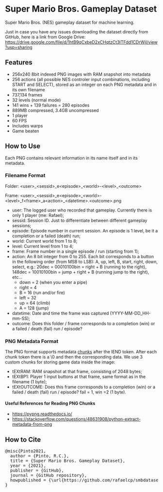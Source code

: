 # Super Mario Bros. Gameplay Dataset
Super Mario Bros. (NES) gameplay dataset for machine learning.

Just in case you have any issues downloading the dataset directly from GitHub, here is a link from Google Drive: https://drive.google.com/file/d/1htB9qCxbeD2xCHqtzCt3ITFdd1CDrWjl/view?usp=sharing

## Features
- 256x240 8bit indexed PNG images with RAM snapshot into metadata
- 256 actions (all possible NES controler input combinations, including START and SELECT), stored as an integer on each PNG metadata and in its own filename
- 737,134 frames
- 32 levels (normal mode)
- 141 wins + 139 failures = 280 episodes
- 889MB compressed, 3.4GB uncompressed
- 1 player
- 60 FPS
- Includes warps
- Game beaten

## How to Use
Each PNG contains relevant information in its name itself and in its metadata.

### Filename Format
Folder: &lt;user>\_&lt;sessid>\_e&lt;episode>\_&lt;world>-&lt;level>\_&lt;outcome> 

Frame: &lt;user>\_&lt;sessid>\_e&lt;episode>\_&lt;world>-&lt;level>\_f&lt;frame>\_a&lt;action>\_&lt;datetime>.&lt;outcome>.png

- user: The logged user who recorded that gameplay. Currently there is only 1 player (me: Rafael);
- sessid: Session ID. Just to differentiate between different gameplay sessions;
- episode: Episode number in current session. An episode is 1 level, be it a completion or a failed (death) run;
- world: Current world from 1 to 8;
- level: Current level from 1 to 4;
- frame: Frame number in a single episode / run (starting from 1);
- action: An 8 bit integer from 0 to 255. Each bit corresponds to a button in the following order (from MSB to LSB): A, up, left, B, start, right, down, select, e.g.: 20dec = 00010100bin = right + B (running to the right), 148dec = 10010100bin = jump + right + B (running jump to the right), etc...
  * down = 2 (when you enter a pipe)
  * right = 4
  * B = 16 (run and/or fire)
  * left = 32
  * up = 64 (climb)
  * A = 128 (jump)
- datetime: Date and time the frame was captured (YYYY-MM-DD_HH-mm-SS);
- outcome: Does this folder / frame corresponds to a completion (win) or a failed / death (fail) run / episode?

### PNG Metadata Format
The PNG format supports metadata <a href="https://www.w3.org/TR/PNG-Chunks.html">chunks</a> after the IEND token. After each chunk token there is a \0 and then the corresponding data. We use 3 custom chunks for storing game data inside the image:

- tEXtRAM: RAM snapshot at that frame, consisting of 2048 bytes;
- tEXtBP1: Player 1 input buttons at that frame, same format as in the filename (1 byte);
- tEXtOUTCOME: Does this frame corresponds to a completion (win) or a failed / death (fail) run / episode? fail = 1, win =2 (1 byte).

#### Useful References for Reading PNG Chunks
- https://pypng.readthedocs.io/
- https://stackoverflow.com/questions/48631908/python-extract-metadata-from-png

## How to Cite

<pre>
@misc{Pinto2021,
  author = {Pinto, R.C.},
  title = {Super Mario Bros. Gameplay Dataset},
  year = {2021},
  publisher = {GitHub},
  journal = {GitHub repository},
  howpublished = {\url{https://github.com/rafaelcp/smbdataset}}
}
</pre>
